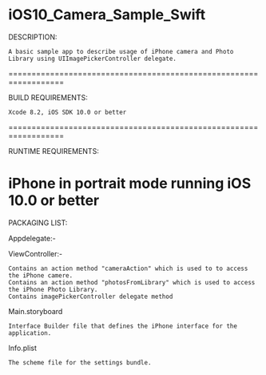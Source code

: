 # iOS10_Camera_Sample_Swift
DESCRIPTION:
    
    A basic sample app to describe usage of iPhone camera and Photo Library using UIImagePickerController delegate. 
==================================================================

BUILD REQUIREMENTS:
       
    Xcode 8.2, iOS SDK 10.0 or better
==================================================================

RUNTIME REQUIREMENTS:

iPhone in portrait mode running iOS 10.0 or better
==================================================================

PACKAGING LIST:

Appdelegate:-

   


ViewController:-
    
    
    Contains an action method "cameraAction" which is used to to access the iPhone camere.
    Contains an action method "photosFromLibrary" which is used to access the iPhone Photo Library.
    Contains imagePickerController delegate method
    



Main.storyboard

    Interface Builder file that defines the iPhone interface for the application. 


Info.plist

    The scheme file for the settings bundle.
